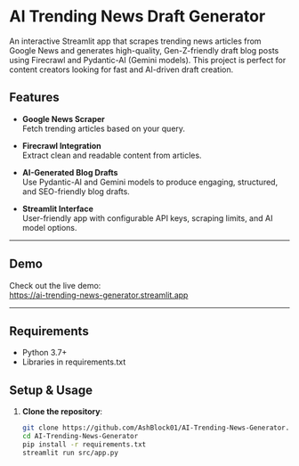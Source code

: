 # AI Trending News Draft Generator

An interactive Streamlit app that scrapes trending news articles from Google News and generates high-quality, Gen-Z-friendly draft blog posts using Firecrawl and Pydantic-AI (Gemini models). This project is perfect for content creators looking for fast and AI-driven draft creation.

## **Features**

- **Google News Scraper**  
  Fetch trending articles based on your query.

- **Firecrawl Integration**  
  Extract clean and readable content from articles.

- **AI-Generated Blog Drafts**  
  Use Pydantic-AI and Gemini models to produce engaging, structured, and SEO-friendly blog drafts.

- **Streamlit Interface**  
  User-friendly app with configurable API keys, scraping limits, and AI model options.

---

## **Demo**

Check out the live demo:  
https://ai-trending-news-generator.streamlit.app

---

## Requirements

- Python 3.7+
- Libraries in requirements.txt

## Setup & Usage

1. **Clone the repository**:
   ```bash
   git clone https://github.com/AshBlock01/AI-Trending-News-Generator.git
   cd AI-Trending-News-Generator
   pip install -r requirements.txt
   streamlit run src/app.py
   ```